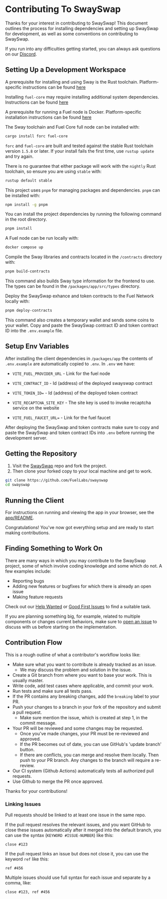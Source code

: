 # Contributing To SwaySwap

Thanks for your interest in contributing to SwaySwap! This document outlines the process for installing dependencies and setting up SwaySwap for development, as well as some conventions on contributing to SwaySwap.

If you run into any difficulties getting started, you can always ask questions on our [Discord](https://discord.gg/xfpK4Pe).

## Setting Up a Development Workspace

A prerequisite for installing and using Sway is the Rust toolchain. Platform-specific instructions can be found [here](https://www.rust-lang.org/tools/install)

Installing `fuel-core` may require installing additional system dependencies. Instructions can be found [here](https://github.com/FuelLabs/fuel-core#building)

A prerequisite for running a Fuel node is Docker. Platform-specific installation instructions can be found [here](https://docs.docker.com/get-docker/)

The Sway toolchain and Fuel Core full node can be installed with:

```sh
cargo install forc fuel-core
```

`forc` and `fuel-core` are built and tested against the stable Rust toolchain version `1.5.8` or later. If your install fails the first time, use `rustup update` and try again.

There is no guarantee that either package will work with the `nightly` Rust toolchain, so ensure you are using `stable` with:

```sh
rustup default stable
```

This project uses `pnpm` for managing packages and dependencies. `pnpm` can be installed with:

```sh
npm install -g pnpm
```

You can install the project dependencies by running the following command in the root directory.

```sh
pnpm install
```

A Fuel node can be run locally with:

```sh
docker compose up
```

Compile the Sway libraries and contracts located in the `/contracts` directory with:

```sh
pnpm build-contracts
```

This command also builds Sway type information for the frontend to use. The types can be found in the `/packages/app/src/types` directory.

Deploy the SwaySwap exhance and token contracts to the Fuel Network locally with:

```sh
pnpm deploy-contracts
```

This command also creates a temporary wallet and sends some coins to your wallet. Copy and paste the SwaySwap contract ID and token contract ID into the `.env.example` file.

## Setup Env Variables

After installing the client dependencies in `/packages/app` the contents of `.env.example` are automatically copied to `.env`. In `.env` we have:

- `VITE_FUEL_PROVIDER_URL` - Link for the fuel node

- `VITE_CONTRACT_ID` - Id (address) of the deployed swayswap contract

- `VITE_TOKEN_ID=` - Id (address) of the deployed token contract

- `VITE_RECAPTCHA_SITE_KEY` - The site key is used to invoke recaptcha service on the website

- `VITE_FUEL_FAUCET_URL=` - Link for the fuel faucet

After deploying the SwaySwap and token contracts make sure to copy and paste the SwaySwap and token contract IDs into `.env` before running the development server.

## Getting the Repository

1. Visit the [SwaySwap](https://github.com/FuelLabs/swayswap) repo and fork the project.
2. Then clone your forked copy to your local machine and get to work.

```sh
git clone https://github.com/FuelLabs/swayswap
cd swayswap
```

## Running the Client

For instructions on running and viewing the app in your browser, see the [app/README](./packages/app/README.md).

Congratulations! You've now got everything setup and are ready to start making contributions.

## Finding Something to Work On

There are many ways in which you may contribute to the SwaySwap project, some of which involve coding knowledge and some which do not. A few examples include:

- Reporting bugs
- Adding new features or bugfixes for which there is already an open issue
- Making feature requests

Check out our [Help Wanted](https://github.com/FuelLabs/swayswap/issues?q=is%3Aopen+is%3Aissue+label%3A%22help+wanted%22) or [Good First Issues](https://github.com/FuelLabs/swayswap/issues?q=is%3Aissue+is%3Aopen+label%3A%22good+first+issue%22) to find a suitable task.

If you are planning something big, for example, related to multiple components or changes current behaviors, make sure to [open an issue](https://github.com/FuelLabs/swayswap/issues/new) to discuss with us before starting on the implementation.

## Contribution Flow

This is a rough outline of what a contributor's workflow looks like:

- Make sure what you want to contribute is already tracked as an issue.
  - We may discuss the problem and solution in the issue.
- Create a Git branch from where you want to base your work. This is usually master.
- Write code, add test cases where applicable, and commit your work.
- Run tests and make sure all tests pass.
- If the PR contains any breaking changes, add the `breaking` label to your PR.
- Push your changes to a branch in your fork of the repository and submit a pull request.
  - Make sure mention the issue, which is created at step 1, in the commit message.
- Your PR will be reviewed and some changes may be requested.
  - Once you've made changes, your PR must be re-reviewed and approved.
  - If the PR becomes out of date, you can use GitHub's 'update branch' button.
  - If there are conflicts, you can merge and resolve them locally. Then push to your PR branch.
    Any changes to the branch will require a re-review.
- Our CI system (Github Actions) automatically tests all authorized pull requests.
- Use Github to merge the PR once approved.

Thanks for your contributions!

### Linking Issues

Pull requests should be linked to at least one issue in the same repo.

If the pull request resolves the relevant issues, and you want GitHub to close these issues automatically after it merged into the default branch, you can use the syntax (`KEYWORD #ISSUE-NUMBER`) like this:

```
close #123
```

If the pull request links an issue but does not close it, you can use the keyword `ref` like this:

```
ref #456
```

Multiple issues should use full syntax for each issue and separate by a comma, like:

```
close #123, ref #456
```

